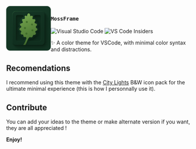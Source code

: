 <img src="images/logo-mossframe.png" width="120px" align="left">

### `MossFrame`

![Visual Studio Code](https://img.shields.io/badge/Visual%20Studio%20Code-0078d7.svg?style=for-the-badge&logo=visual-studio-code&logoColor=white)
![VS Code Insiders](https://img.shields.io/badge/VS%20Code%20Insiders-35b393.svg?style=for-the-badge&logo=visual-studio-code&logoColor=white)

✨ A color theme for VSCode, with minimal color syntax and distractions.

## Recomendations

I recommend using this theme with the [City Lights](https://marketplace.visualstudio.com/items?itemName=Yummygum.city-lights-icon-vsc) B&W icon pack for the ultimate minimal experience (this is how I personnally use it).

## Contribute

You can add your ideas to the theme or make alternate version if you want, they are all appreciated !

**Enjoy!**
